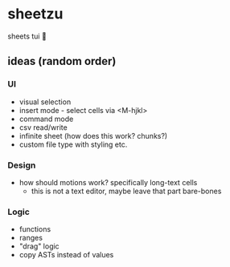 # sheetzu
sheets tui 🐶

## ideas (random order)
### UI
- visual selection
- insert mode - select cells via \<M-hjkl>
- command mode
- csv read/write
- infinite sheet (how does this work? chunks?)
- custom file type with styling etc.
### Design
- how should motions work? specifically long-text cells
    - this is not a text editor, maybe leave that part bare-bones
### Logic
- functions
- ranges
- "drag" logic
- copy ASTs instead of values
